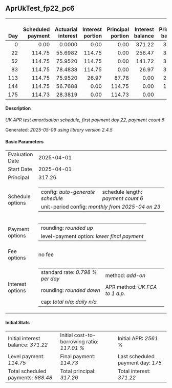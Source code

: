 <h2>AprUkTest_fp22_pc6</h2>
<table>
    <thead style="vertical-align: bottom;">
        <th style="text-align: right;">Day</th>
        <th style="text-align: right;">Scheduled payment</th>
        <th style="text-align: right;">Actuarial interest</th>
        <th style="text-align: right;">Interest portion</th>
        <th style="text-align: right;">Principal portion</th>
        <th style="text-align: right;">Interest balance</th>
        <th style="text-align: right;">Principal balance</th>
        <th style="text-align: right;">Total actuarial interest</th>
        <th style="text-align: right;">Total interest</th>
        <th style="text-align: right;">Total principal</th>
    </thead>
    <tr style="text-align: right;">
        <td class="ci00">0</td>
        <td class="ci01" style="white-space: nowrap;">0.00</td>
        <td class="ci02">0.0000</td>
        <td class="ci03">0.00</td>
        <td class="ci04">0.00</td>
        <td class="ci05">371.22</td>
        <td class="ci06">317.26</td>
        <td class="ci07">0.0000</td>
        <td class="ci08">0.00</td>
        <td class="ci09">0.00</td>
    </tr>
    <tr style="text-align: right;">
        <td class="ci00">22</td>
        <td class="ci01" style="white-space: nowrap;">114.75</td>
        <td class="ci02">55.6982</td>
        <td class="ci03">114.75</td>
        <td class="ci04">0.00</td>
        <td class="ci05">256.47</td>
        <td class="ci06">317.26</td>
        <td class="ci07">55.6982</td>
        <td class="ci08">114.75</td>
        <td class="ci09">0.00</td>
    </tr>
    <tr style="text-align: right;">
        <td class="ci00">52</td>
        <td class="ci01" style="white-space: nowrap;">114.75</td>
        <td class="ci02">75.9520</td>
        <td class="ci03">114.75</td>
        <td class="ci04">0.00</td>
        <td class="ci05">141.72</td>
        <td class="ci06">317.26</td>
        <td class="ci07">131.6502</td>
        <td class="ci08">229.50</td>
        <td class="ci09">0.00</td>
    </tr>
    <tr style="text-align: right;">
        <td class="ci00">83</td>
        <td class="ci01" style="white-space: nowrap;">114.75</td>
        <td class="ci02">78.4838</td>
        <td class="ci03">114.75</td>
        <td class="ci04">0.00</td>
        <td class="ci05">26.97</td>
        <td class="ci06">317.26</td>
        <td class="ci07">210.1340</td>
        <td class="ci08">344.25</td>
        <td class="ci09">0.00</td>
    </tr>
    <tr style="text-align: right;">
        <td class="ci00">113</td>
        <td class="ci01" style="white-space: nowrap;">114.75</td>
        <td class="ci02">75.9520</td>
        <td class="ci03">26.97</td>
        <td class="ci04">87.78</td>
        <td class="ci05">0.00</td>
        <td class="ci06">229.48</td>
        <td class="ci07">286.0860</td>
        <td class="ci08">371.22</td>
        <td class="ci09">87.78</td>
    </tr>
    <tr style="text-align: right;">
        <td class="ci00">144</td>
        <td class="ci01" style="white-space: nowrap;">114.75</td>
        <td class="ci02">56.7688</td>
        <td class="ci03">0.00</td>
        <td class="ci04">114.75</td>
        <td class="ci05">0.00</td>
        <td class="ci06">114.73</td>
        <td class="ci07">342.8548</td>
        <td class="ci08">371.22</td>
        <td class="ci09">202.53</td>
    </tr>
    <tr style="text-align: right;">
        <td class="ci00">175</td>
        <td class="ci01" style="white-space: nowrap;">114.73</td>
        <td class="ci02">28.3819</td>
        <td class="ci03">0.00</td>
        <td class="ci04">114.73</td>
        <td class="ci05">0.00</td>
        <td class="ci06">0.00</td>
        <td class="ci07">371.2367</td>
        <td class="ci08">371.22</td>
        <td class="ci09">317.26</td>
    </tr>
</table>
<h4>Description</h4>
<p><i>UK APR test amortisation schedule, first payment day 22, payment count 6</i></p>
<p>Generated: <i>2025-05-09 using library version 2.4.5</i></p>
<h4>Basic Parameters</h4>
<table>
    <tr>
        <td>Evaluation Date</td>
        <td>2025-04-01</td>
    </tr>
    <tr>
        <td>Start Date</td>
        <td>2025-04-01</td>
    </tr>
    <tr>
        <td>Principal</td>
        <td>317.26</td>
    </tr>
    <tr>
        <td>Schedule options</td>
        <td>
            <table>
                <tr>
                    <td>config: <i>auto-generate schedule</i></td>
                    <td>schedule length: <i><i>payment count</i> 6</i></td>
                </tr>
                <tr>
                    <td colspan="2" style="white-space: nowrap;">unit-period config: <i>monthly from 2025-04 on 23</i></td>
                </tr>
            </table>
        </td>
    </tr>
    <tr>
        <td>Payment options</td>
        <td>
            <table>
                <tr>
                    <td>rounding: <i>rounded up</i></td>
                </tr>
                <tr>
                    <td>level-payment option: <i>lower&nbsp;final&nbsp;payment</i></td>
                </tr>
            </table>
        </td>
    </tr>
    <tr>
        <td>Fee options</td>
        <td>no fee
        </td>
    </tr>
    <tr>
        <td>Interest options</td>
        <td>
            <table>
                <tr>
                    <td>standard rate: <i>0.798 % per day</i></td>
                    <td>method: <i>add-on</i></td>
                </tr>
                <tr>
                    <td>rounding: <i>rounded down</i></td>
                    <td>APR method: <i>UK FCA to 1 d.p.</i></td>
                </tr>
                <tr>
                    <td colspan="2">cap: <i>total <i>n/a</i>; daily <i>n/a</i></td>
                </tr>
            </table>
        </td>
    </tr>
</table>
<h4>Initial Stats</h4>
<table>
    <tr>
        <td>Initial interest balance: <i>371.22</i></td>
        <td>Initial cost-to-borrowing ratio: <i>117.01 %</i></td>
        <td>Initial APR: <i>2561 %</i></td>
    </tr>
    <tr>
        <td>Level payment: <i>114.75</i></td>
        <td>Final payment: <i>114.73</i></td>
        <td>Last scheduled payment day: <i>175</i></td>
    </tr>
    <tr>
        <td>Total scheduled payments: <i>688.48</i></td>
        <td>Total principal: <i>317.26</i></td>
        <td>Total interest: <i>371.22</i></td>
    </tr>
</table>